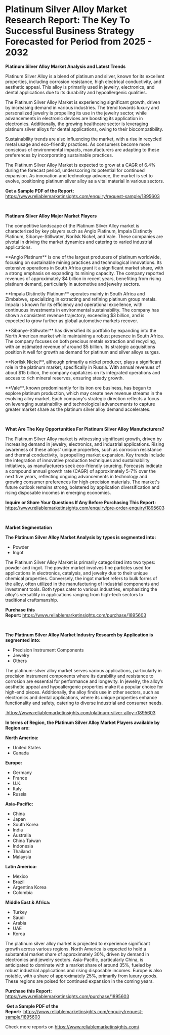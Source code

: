 <p><h1>Platinum Silver Alloy Market Research Report: The Key To Successful Business Strategy Forecasted for Period from 2025 - 2032</h1></p><p><strong>Platinum Silver Alloy Market Analysis and Latest Trends</strong></p>
<p><p>Platinum Silver Alloy is a blend of platinum and silver, known for its excellent properties, including corrosion resistance, high electrical conductivity, and aesthetic appeal. This alloy is primarily used in jewelry, electronics, and dental applications due to its durability and hypoallergenic qualities.</p><p>The Platinum Silver Alloy Market is experiencing significant growth, driven by increasing demand in various industries. The trend towards luxury and personalized jewelry is propelling its use in the jewelry sector, while advancements in electronic devices are boosting its application in electronics. Additionally, the growing healthcare sector is leveraging platinum silver alloys for dental applications, owing to their biocompatibility.</p><p>Sustainability trends are also influencing the market, with a rise in recycled metal usage and eco-friendly practices. As consumers become more conscious of environmental impacts, manufacturers are adapting to these preferences by incorporating sustainable practices. </p><p>The Platinum Silver Alloy Market is expected to grow at a CAGR of 6.4% during the forecast period, underscoring its potential for continued expansion. As innovation and technology advance, the market is set to evolve, positioning platinum silver alloy as a vital material in various sectors.</p></p>
<p><strong>Get a Sample PDF of the Report:&nbsp;</strong> <a href="https://www.reliablemarketinsights.com/enquiry/request-sample/1895603?utm_campaign=3260&utm_medium=2&utm_source=Github&utm_content=ia&utm_term=01042025&utm_id=platinum-silver-alloy">https://www.reliablemarketinsights.com/enquiry/request-sample/1895603</a></p>
<p>&nbsp;</p>
<p><strong>Platinum Silver Alloy Major Market Players</strong></p>
<p><p>The competitive landscape of the Platinum Silver Alloy market is characterized by key players such as Anglo Platinum, Impala Distinctly Platinum, Sibanye-Stillwater, Norilsk Nickel, and Vale. These companies are pivotal in driving the market dynamics and catering to varied industrial applications.</p><p>**Anglo Platinum** is one of the largest producers of platinum worldwide, focusing on sustainable mining practices and technological innovations. Its extensive operations in South Africa grant it a significant market share, with a strong emphasis on expanding its mining capacity. The company reported revenues of approximately $4 billion in recent years, benefiting from rising platinum demand, particularly in automotive and jewelry sectors.</p><p>**Impala Distinctly Platinum** operates mainly in South Africa and Zimbabwe, specializing in extracting and refining platinum group metals. Impala is known for its efficiency and operational excellence, with continuous investments in environmental sustainability. The company has shown a consistent revenue trajectory, exceeding $3 billion, and is expected to grow further as global automotive markets recover.</p><p>**Sibanye-Stillwater** has diversified its portfolio by expanding into the North American market while maintaining a robust presence in South Africa. The company focuses on both precious metals extraction and recycling, with an estimated revenue of around $5 billion. Its strategic acquisitions position it well for growth as demand for platinum and silver alloys surges.</p><p>**Norilsk Nickel**, although primarily a nickel producer, plays a significant role in the platinum market, specifically in Russia. With annual revenues of about $15 billion, the company capitalizes on its integrated operations and access to rich mineral reserves, ensuring steady growth.</p><p>**Vale**, known predominantly for its iron ore business, has begun to explore platinum production, which may create new revenue streams in the evolving alloy market. Each company's strategic direction reflects a focus on leveraging sustainability and technological advancements to capture greater market share as the platinum silver alloy demand accelerates.</p></p>
<p>&nbsp;</p>
<p><strong>What Are The Key Opportunities For Platinum Silver Alloy Manufacturers?</strong></p>
<p><p>The Platinum Silver Alloy market is witnessing significant growth, driven by increasing demand in jewelry, electronics, and industrial applications. Rising awareness of these alloys' unique properties, such as corrosion resistance and thermal conductivity, is propelling market expansion. Key trends include the integration of innovative production techniques and sustainability initiatives, as manufacturers seek eco-friendly sourcing. Forecasts indicate a compound annual growth rate (CAGR) of approximately 5-7% over the next five years, reflecting ongoing advancements in technology and growing consumer preferences for high-precision materials. The market's future outlook remains strong, bolstered by application diversification and rising disposable incomes in emerging economies.</p></p>
<p><strong>Inquire or Share Your Questions If Any Before Purchasing This Report:</strong> <a href="https://www.reliablemarketinsights.com/enquiry/pre-order-enquiry/1895603?utm_campaign=3260&utm_medium=2&utm_source=Github&utm_content=ia&utm_term=01042025&utm_id=platinum-silver-alloy">https://www.reliablemarketinsights.com/enquiry/pre-order-enquiry/1895603</a></p>
<p>&nbsp;</p>
<p><strong>Market Segmentation</strong></p>
<p><strong>The Platinum Silver Alloy Market Analysis by types is segmented into:</strong></p>
<p><ul><li>Powder</li><li>Ingot</li></ul></p>
<p><p>The Platinum Silver Alloy Market is primarily categorized into two types: powder and ingot. The powder market involves fine particles used for applications in electronics, catalysis, and jewelry due to their unique chemical properties. Conversely, the ingot market refers to bulk forms of the alloy, often utilized in the manufacturing of industrial components and investment tools. Both types cater to various industries, emphasizing the alloy's versatility in applications ranging from high-tech sectors to traditional craftsmanship.</p></p>
<p><strong>Purchase this Report:&nbsp;</strong><a href="https://www.reliablemarketinsights.com/purchase/1895603?utm_campaign=3260&utm_medium=2&utm_source=Github&utm_content=ia&utm_term=01042025&utm_id=platinum-silver-alloy">https://www.reliablemarketinsights.com/purchase/1895603</a></p>
<p>&nbsp;</p>
<p><strong>The Platinum Silver Alloy Market Industry Research by Application is segmented into:</strong></p>
<p><ul><li>Precision Instrument Components</li><li>Jewelry</li><li>Others</li></ul></p>
<p><p>The platinum-silver alloy market serves various applications, particularly in precision instrument components where its durability and resistance to corrosion are essential for performance and longevity. In jewelry, the alloy’s aesthetic appeal and hypoallergenic properties make it a popular choice for high-end pieces. Additionally, the alloy finds use in other sectors, such as electronics and dental applications, where its unique properties enhance functionality and safety, catering to diverse industrial and consumer needs.</p></p>
<p><a href="https://www.reliablemarketinsights.com/platinum-silver-alloy-r1895603?utm_campaign=3260&utm_medium=2&utm_source=Github&utm_content=ia&utm_term=01042025&utm_id=platinum-silver-alloy">&nbsp;https://www.reliablemarketinsights.com/platinum-silver-alloy-r1895603</a></p>
<p><strong>In terms of Region, the Platinum Silver Alloy Market Players available by Region are:</strong></p>
<p>
    <p> <strong> North America: </strong>
        <ul>
            <li>United States</li>
            <li>Canada</li>
        </ul>
        </p> 
    <p> <strong> Europe: </strong>
        <ul>
            <li>Germany</li>
            <li>France</li>
            <li>U.K.</li>
            <li>Italy</li>
            <li>Russia</li>
        </ul>
        </p> 
    <p> <strong> Asia-Pacific: </strong>
        <ul>
            <li>China</li>
            <li>Japan</li>
            <li>South Korea</li>
            <li>India</li>
            <li>Australia</li>
            <li>China Taiwan</li>
            <li>Indonesia</li>
            <li>Thailand</li>
            <li>Malaysia</li>
        </ul>
        </p> 
    <p> <strong> Latin America: </strong>
        <ul>
            <li>Mexico</li>
            <li>Brazil</li>
            <li>Argentina Korea</li>
            <li>Colombia</li>
        </ul>
        </p> 
    <p> <strong> Middle East & Africa: </strong>
        <ul>
            <li>Turkey</li>
            <li>Saudi</li>
            <li>Arabia</li>
            <li>UAE</li>
            <li>Korea</li>
        </ul>
    </p>
    </p>
<p><p>The platinum silver alloy market is projected to experience significant growth across various regions. North America is expected to hold a substantial market share of approximately 30%, driven by demand in electronics and jewelry sectors. Asia-Pacific, particularly China, is anticipated to dominate with a market share of around 35%, fueled by robust industrial applications and rising disposable incomes. Europe is also notable, with a share of approximately 25%, primarily from luxury goods. These regions are poised for continued expansion in the coming years.</p></p>
<p><strong>Purchase this Report: </strong><a href="https://www.reliablemarketinsights.com/purchase/1895603?utm_campaign=3260&utm_medium=2&utm_source=Github&utm_content=ia&utm_term=01042025&utm_id=platinum-silver-alloy">https://www.reliablemarketinsights.com/purchase/1895603</a></p>
<p>&nbsp;<strong>Get a Sample PDF of the Report:&nbsp;&nbsp;</strong><a href="https://www.reliablemarketinsights.com/enquiry/request-sample/1895603?utm_campaign=3260&utm_medium=2&utm_source=Github&utm_content=ia&utm_term=01042025&utm_id=platinum-silver-alloy">https://www.reliablemarketinsights.com/enquiry/request-sample/1895603</a></p>
<p><strong></strong></p>
<p>Check more reports on <a href="https://www.reliablemarketinsights.com/?utm_campaign=3260&utm_medium=2&utm_source=Github&utm_content=ia&utm_term=01042025&utm_id=platinum-silver-alloy">https://www.reliablemarketinsights.com/</a></p>